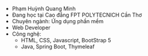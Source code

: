 - Phạm Huỳnh Quang Minh
- Đang học tại Cao đẳng FPT POLYTECNICH Cần Thơ
- Chuyên ngành: Ứng dụng phần mềm
- Web Developer
- Công nghệ: 
  + HTML, CSS, Javascript, BootStrap 5
  + Java, Spring Boot, Thymeleaf
